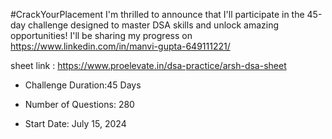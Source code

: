 #CrackYourPlacement
I'm thrilled to announce that I'll participate in the 45-day challenge designed to master DSA skills and unlock amazing opportunities!
I'll be sharing my progress on  https://www.linkedin.com/in/manvi-gupta-649111221/

sheet link : https://www.proelevate.in/dsa-practice/arsh-dsa-sheet

- Challenge Duration:45 Days

- Number of Questions: 280

- Start Date: July 15, 2024







